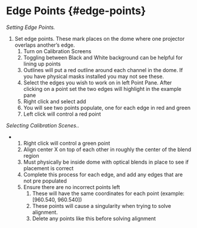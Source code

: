 # Edge Points {#edge-points}

_Setting Edge Points._

1.  Set edge points. These mark places on the dome where one projector overlaps another’s edge.
    1.  Turn on Calibration Screens
    2.  Toggling between Black and White background can be helpful for lining up points
    3.  Outlines will put a red outline around each channel in the dome. If you have physical masks installed you may not see these.
    4.  Select the edges you wish to work on in left Point Pane. After clicking on a point set the two edges will highlight in the example pane
    5.  Right click and select add
    6.  You will see two points populate, one for each edge in red and green
    7.  Left click will control a red point

_Selecting Calibration Scenes.._

*   1.  Right click will control a green point
    2.  Align center X on top of each other in roughly the center of the blend region
    3.  Must physically be inside dome with optical blends in place to see if placement is correct
    4.  Complete this process for each edge, and add any edges that are not pre populated
    5.  Ensure there are no incorrect points left
        1.  These will have the same coordinates for each point (example: [960.540, 960.540])
        2.  These points will cause a singularity when trying to solve alignment.
        3.  Delete any points like this before solving alignment